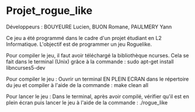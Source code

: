 # Projet_rogue_like

Développeurs :
  BOUYEURE Lucien,
  BUON Romane,
  PAULMERY Yann
 
Ce jeu a été programmé dans le cadre d'un projet étudiant en L2 Informatique.
L'objectif est de programmer un jeu Roguelike.

Pour compiler le jeu, il faut avoir téléchargé la bibliothèque ncurses. Cela se fait dans le terminal (Unix) grâce à la commande :
  sudo apt-get install libncurses5-dev

Pour compiler le jeu :
Ouvrir un terminal EN PLEIN ECRAN dans le répertoire du jeu et compiler à l'aide de la commande : make clean all

Pour lancer le jeu :
Dans le terminal, après avoir compilé, vérifier qu'il est en plein écran puis lancer le jeu à l'aide de la commande : ./rogue_like

